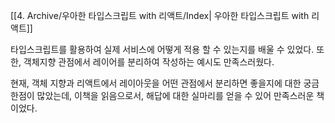 [[4. Archive/우아한 타입스크립트 with 리액트/Index| 우아한 타입스크립트 with 리액트]]

타입스크립트를 활용하여 실제 서비스에 어떻게 적용 할 수 있는지를 배울 수 있었다.
또한, 객체지향 관점에서 레이어를 분리하여 작성하는 예시도 만족스러웠다.

현재, 객체 지향과 리액트에서 레이아웃을 어떤 관점에서 분리하면 좋을지에 대한 궁금한점이 많았는데, 
이책을 읽음으로서, 해답에 대한 실마리를 얻을 수 있어 만족스러운 책이었다.